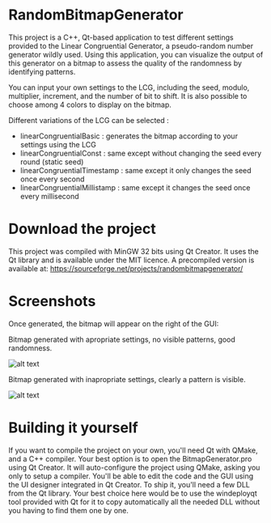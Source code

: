 # RandomBitmapGenerator

This project is a C++, Qt-based application to test different settings provided to the Linear Congruential Generator, 
a pseudo-random number generator wildly used. Using this application, you can visualize the output of this generator on a bitmap to assess the quality of the randomness by identifying patterns.

You can input your own settings to the LCG, including the seed, modulo, multiplier, increment, and the number of bit to shift.
It is also possible to choose among 4 colors to display on the bitmap.

Different variations of the LCG can be selected :

- linearCongruentialBasic : generates the bitmap according to your settings using the LCG
- linearCongruentialConst : same except without changing the seed every round (static seed)
- linearCongruentialTimestamp : same except it only changes the seed once every second
- linearCongruentialMillistamp : same except it changes the seed once every millisecond


# Download the project

This project was compiled with MinGW 32 bits using Qt Creator. It uses the Qt library and is available under the MIT licence.
A precompiled version is available at: https://sourceforge.net/projects/randombitmapgenerator/


# Screenshots

Once generated, the bitmap will appear on the right of the GUI:

Bitmap generated with apropriate settings, no visible patterns, good randomness.

![alt text](https://i.imgur.com/DIza5Mu.png)

Bitmap generated with inapropriate settings, clearly a pattern is visible.

![alt text](https://i.imgur.com/SY5ng1O.png)


# Building it yourself

If you want to compile the project on your own, you'll need Qt with QMake, and a C++ compiler.
Your best option is to open the BitmapGenerator.pro using Qt Creator. It will auto-configure the project using QMake, asking you only to setup a compiler. You'll be able to edit the code and the GUI using the UI designer integrated in Qt Creator.
To ship it, you'll need a few DLL from the Qt library. Your best choice here would be to use the windeployqt tool provided with Qt for it to copy automatically all the needed DLL without you having to find them one by one.
